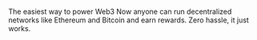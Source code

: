 The easiest way to power Web3
Now anyone can run decentralized networks like Ethereum and Bitcoin and earn rewards. Zero hassle, it just works.